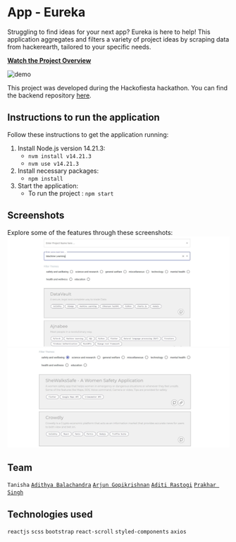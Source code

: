 # App - Eureka

Struggling to find ideas for your next app? Eureka is here to help! This application aggregates and filters a variety of project ideas by scraping data from hackerearth, tailored to your specific needs.

[**Watch the Project Overview**](https://www.youtube.com/watch?v=llKI-qmbowA&t=6s)

![demo](/demo.gif)

This project was developed during the Hackofiesta hackathon. You can find the backend repository [here](https://github.com/tanishabisht/App-EurekaBackend).


## Instructions to run the application
Follow these instructions to get the application running:
1. Install Node.js version 14.21.3:
   - `nvm install v14.21.3`
   - `nvm use v14.21.3`
2. Install necessary packages:
   - `npm install`
3. Start the application:
   - To run the project : `npm start`


## Screenshots
Explore some of the features through these screenshots:
![Technology Stack](./Images/stack.JPG)
![Machine Learning Projects](./Images/ml.JPG)


## Team
`Tanisha` [`Adithya Balachandra`](https://github.com/Addii45) [`Arjun Gopikrishnan`](https://github.com/arjun-gopikrishnan) [`Aditi Rastogi`](https://github.com/AditiRastogi250701) [`Prakhar Singh`](https://github.com/PrSi007)


## Technologies used
`reactjs` `scss` `bootstrap` `react-scroll` `styled-components` `axios`